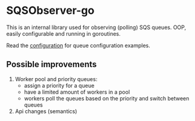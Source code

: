 # SQSObserver-go

This is an internal library used for observing (polling) SQS queues. OOP, easily configurable and running in goroutines.

Read the [configuration](docs/configuration.md) for queue configuration examples.

## Possible improvements

1. Worker pool and priority queues:
    - assign a priority for a queue
    - have a limited amount of workers in a pool
    - workers poll the queues based on the priority and switch between queues
2. Api changes (semantics)